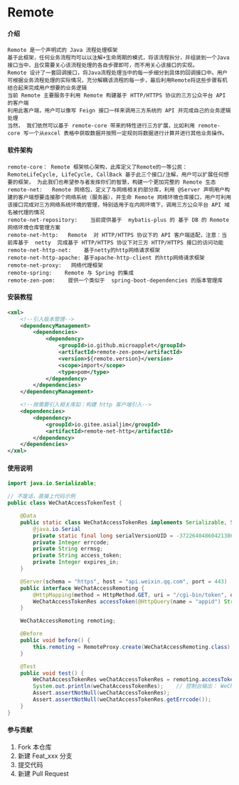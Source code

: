 # Remote
#### 介绍
    Remote 是一个声明式的 Java 流程处理框架
    基于此框架，任何业务流程均可以以注解+生命周期的模式，将该流程拆分，并组装到一个Java接口当中，且仅需要关心该流程处理的各自步骤即可，而不用关心该接口的实现。
    Remote 设计了一套回调接口，将Java流程处理当中的每一步细分到具体的回调接口中。用户可根据业务流程处理的实际情况，充分解耦该流程的每一步，最后利用Remote将这些步骤有机结合起来完成用户想要的业务逻辑
    当前 Remote 主要服务于利用 Remote 构建基于 HTTP/HTTPS 协议的三方公众平台 API 的客户端
    利用此客户端，用户可以像写 Feign 接口一样来调用三方系统的 API 并完成自己的业务逻辑处理
    当然， 我们依然可以基于 remote-core 带来的特性进行三方扩展，比如利用 remote-core 写一个从excel 表格中获取数据并按照一定规则将数据进行计算并进行其他业务操作。

#### 软件架构
    remote-core： Remote 框架核心架构，此库定义了Remote的一等公民：RemoteLifeCycle, LifeCycle, CallBack 基于此三个接口/注解，用户可以扩展任何想要的框架， 为此我们也希望参与者发挥你们的智慧，构建一个更加完整的 Remote 生态
    remote-net:   Remote 网络包，定义了与网络相关的部分库，利用 @Server 声明用户构建的客户端想要连接那个网络系统（服务器），并生命 Remote 网络环境仓库接口，用户可利用该接口完成对三方网络系统环境的管理，特别适用于在内网环境下，调用三方公众平台 API 域名被代理的情况
    remote-net-repository:    当前提供基于  mybatis-plus 的 基于 DB 的 Remote 网络环境仓库管理方案
    remote-net-http:   Remote  对 HTTP/HTTPS 协议下的 API 客户端适配，注意：当前库基于  netty  完成基于 HTTP/HTTPS 协议下对三方 HTTP/HTTPS 接口的访问功能
    remote-net-http-net:    基于netty的http网络请求框架
    remote-net-http-apache: 基于apache-http-client 的http网络请求框架
    remote-net-proxy:   网络代理框架
    remote-spring:    Remote 与 Spring 的集成
    remote-zen-pom:    提供一个类似于  spring-boot-dependencies 的版本管理库

#### 安装教程
```xml
<xml>
    <!--引入版本管理-->
    <dependencyManagement>
        <dependencies>
            <dependency>
                <groupId>io.github.microapplet</groupId>
                <artifactId>remote-zen-pom</artifactId>
                <version>${remote.version}</version>
                <scope>import</scope>
                <type>pom</type>
            </dependency>
        </dependencies>
    </dependencyManagement>

    <!--按需要引入相关库如：构建 http 客户端引入-->
    <dependencies>
        <dependency>
            <groupId>io.gitee.asialjim</groupId>
            <artifactId>remote-net-http</artifactId>
        </dependency>
    </dependencies>
</xml>
```

#### 使用说明
```java
import java.io.Serializable;

// 不废话，直接上代码示例
public class WeChatAccessTokenTest {

    @Data
    public static class WeChatAccessTokenRes implements Serializable, Serializable {
        @java.io.Serial
        private static final long serialVersionUID = -3722640486042138636L;
        private Integer errcode;
        private String errmsg;
        private String access_token;
        private Integer expires_in;
    }

    @Server(schema = "https", host = "api.weixin.qq.com", port = 443)
    public interface WeChatAccessRemoting {
        @HttpMapping(method = HttpMethod.GET, uri = "/cgi-bin/token", queries = @HttpQuery(name = "grant_type", value = "client_credential"))
        WeChatAccessTokenRes accessToken(@HttpQuery(name = "appid") String appid, @HttpQuery(name = "secret") String secret);
    }

    WeChatAccessRemoting remoting;

    @Before
    public void before() {
        this.remoting = RemoteProxy.create(WeChatAccessRemoting.class);
    }

    @Test
    public void test() {
        WeChatAccessTokenRes weChatAccessTokenRes = remoting.accessToken("aaa", "bbb");
        System.out.println(weChatAccessTokenRes);    // 控制台输出： WeChatAccessTokenTest.WeChatAccessTokenRes(errcode=40013, errmsg=invalid appid rid: 64a171ca-1bdceef5-28207880, access_token=null, expires_in=null)
        Assert.assertNotNull(weChatAccessTokenRes);
        Assert.assertNotNull(weChatAccessTokenRes.getErrcode());
    }
}
```

#### 参与贡献

1. Fork 本仓库
2. 新建 Feat_xxx 分支
3. 提交代码
4. 新建 Pull Request